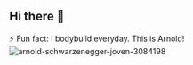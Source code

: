 ## Hi there 👋
⚡ Fun fact: I bodybuild everyday.
This is Arnold! ![arnold-schwarzenegger-joven-3084198](https://github.com/user-attachments/assets/929dbf6f-2ca7-4351-a61c-350aba25f9b0)

<!--
**ScottyBond/ScottyBond** is a ✨ _special_ ✨ repository because its `README.md` (this file) appears on your GitHub profile.

Here are some ideas to get you started:

- 🔭 I’m currently working on ...
- 🌱 I’m currently learning ...
- 👯 I’m looking to collaborate on ...
- 🤔 I’m looking for help with ...
- 💬 Ask me about ...
- 📫 How to reach me: ...
- 😄 Pronouns: ...
- ⚡ Fun fact: ...
-->
